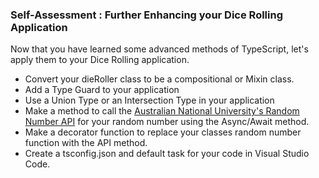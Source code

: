 ### Self-Assessment : Further Enhancing your Dice Rolling Application

Now that you have learned some advanced methods of TypeScript, let's apply them to your Dice Rolling application.

- Convert your dieRoller class to be a compositional or Mixin class.
- Add a Type Guard to your application
- Use a Union Type or an Intersection Type in your application
- Make a method to call the [Australian National University's Random Number API](http://qrng.anu.edu.au/API/api-demo.php) for your random number using the Async/Await method.
- Make a decorator function to replace your classes random number function with the API method.
- Create a tsconfig.json and default task for your code in Visual Studio Code.
